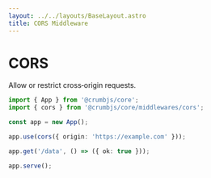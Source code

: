 ```yaml
---
layout: ../../layouts/BaseLayout.astro
title: CORS Middleware
---
```


# CORS

Allow or restrict cross‑origin requests.

```ts
import { App } from '@crumbjs/core';
import { cors } from '@crumbjs/core/middlewares/cors';

const app = new App();

app.use(cors({ origin: 'https://example.com' }));

app.get('/data', () => ({ ok: true }));

app.serve();
```
